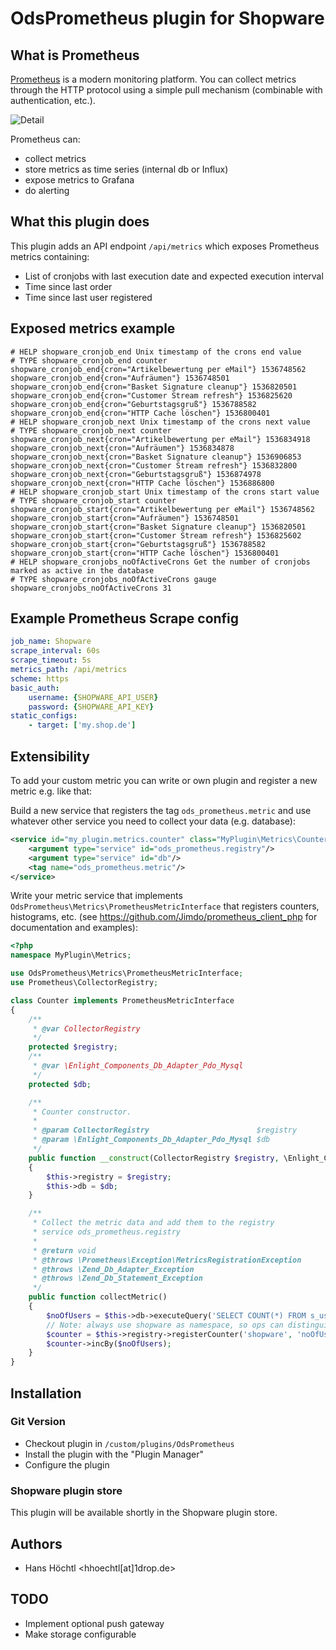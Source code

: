 # OdsPrometheus plugin for Shopware

## What is Prometheus
[Prometheus](https://prometheus.io) is a modern monitoring platform. You can collect metrics through the HTTP protocol using
a simple pull mechanism (combinable with authentication, etc.).

![Detail](https://prometheus.io/assets/architecture.png)

Prometheus can:

* collect metrics
* store metrics as time series (internal db or Influx)
* expose metrics to Grafana
* do alerting

## What this plugin does

This plugin adds an API endpoint `/api/metrics` which exposes Prometheus metrics containing:

* List of cronjobs with last execution date and expected execution interval
* Time since last order
* Time since last user registered

## Exposed metrics example

```text
# HELP shopware_cronjob_end Unix timestamp of the crons end value
# TYPE shopware_cronjob_end counter
shopware_cronjob_end{cron="Artikelbewertung per eMail"} 1536748562
shopware_cronjob_end{cron="Aufräumen"} 1536748501
shopware_cronjob_end{cron="Basket Signature cleanup"} 1536820501
shopware_cronjob_end{cron="Customer Stream refresh"} 1536825620
shopware_cronjob_end{cron="Geburtstagsgruß"} 1536788582
shopware_cronjob_end{cron="HTTP Cache löschen"} 1536800401
# HELP shopware_cronjob_next Unix timestamp of the crons next value
# TYPE shopware_cronjob_next counter
shopware_cronjob_next{cron="Artikelbewertung per eMail"} 1536834918
shopware_cronjob_next{cron="Aufräumen"} 1536834878
shopware_cronjob_next{cron="Basket Signature cleanup"} 1536906853
shopware_cronjob_next{cron="Customer Stream refresh"} 1536832800
shopware_cronjob_next{cron="Geburtstagsgruß"} 1536874978
shopware_cronjob_next{cron="HTTP Cache löschen"} 1536886800
# HELP shopware_cronjob_start Unix timestamp of the crons start value
# TYPE shopware_cronjob_start counter
shopware_cronjob_start{cron="Artikelbewertung per eMail"} 1536748562
shopware_cronjob_start{cron="Aufräumen"} 1536748501
shopware_cronjob_start{cron="Basket Signature cleanup"} 1536820501
shopware_cronjob_start{cron="Customer Stream refresh"} 1536825602
shopware_cronjob_start{cron="Geburtstagsgruß"} 1536788582
shopware_cronjob_start{cron="HTTP Cache löschen"} 1536800401
# HELP shopware_cronjobs_noOfActiveCrons Get the number of cronjobs marked as active in the database
# TYPE shopware_cronjobs_noOfActiveCrons gauge
shopware_cronjobs_noOfActiveCrons 31
```

## Example Prometheus Scrape config

```yaml
job_name: Shopware
scrape_interval: 60s
scrape_timeout: 5s
metrics_path: /api/metrics
scheme: https
basic_auth:
    username: {SHOPWARE_API_USER}
    password: {SHOPWARE_API_KEY}
static_configs:
    - target: ['my.shop.de']
```


## Extensibility

To add your custom metric you can write or own plugin and register a new metric e.g. like that:

Build a new service that registers the tag `ods_prometheus.metric` and use whatever other service you
need to collect your data (e.g. database):

```xml
<service id="my_plugin.metrics.counter" class="MyPlugin\Metrics\Counter">
    <argument type="service" id="ods_prometheus.registry"/>
    <argument type="service" id="db"/>
    <tag name="ods_prometheus.metric"/>
</service>
```

Write your metric service that implements `OdsPrometheus\Metrics\PrometheusMetricInterface` that registers
counters, histograms, etc. (see https://github.com/Jimdo/prometheus_client_php for documentation and examples):

```php
<?php
namespace MyPlugin\Metrics;

use OdsPrometheus\Metrics\PrometheusMetricInterface;
use Prometheus\CollectorRegistry;

class Counter implements PrometheusMetricInterface
{
    /**
     * @var CollectorRegistry
     */
    protected $registry;
    /**
     * @var \Enlight_Components_Db_Adapter_Pdo_Mysql
     */
    protected $db;

    /**
     * Counter constructor.
     *
     * @param CollectorRegistry                        $registry
     * @param \Enlight_Components_Db_Adapter_Pdo_Mysql $db
     */
    public function __construct(CollectorRegistry $registry, \Enlight_Components_Db_Adapter_Pdo_Mysql $db)
    {
        $this->registry = $registry;
        $this->db = $db;
    }

    /**
     * Collect the metric data and add them to the registry
     * service ods_prometheus.registry
     *
     * @return void
     * @throws \Prometheus\Exception\MetricsRegistrationException
     * @throws \Zend_Db_Adapter_Exception
     * @throws \Zend_Db_Statement_Exception
     */
    public function collectMetric()
    {
        $noOfUsers = $this->db->executeQuery('SELECT COUNT(*) FROM s_user')->fetchColumn();
        // Note: always use shopware as namespace, so ops can distinguish the namespace properly
        $counter = $this->registry->registerCounter('shopware', 'noOfUsers', 'Number of users in database');
        $counter->incBy($noOfUsers);
    }
}
```

## Installation

### Git Version
* Checkout plugin in `/custom/plugins/OdsPrometheus`
* Install the plugin with the "Plugin Manager"
* Configure the plugin

### Shopware plugin store

This plugin will be available shortly in the Shopware plugin store.

## Authors

* Hans Höchtl <hhoechtl[at]1drop.de>

## TODO

* Implement optional push gateway
* Make storage configurable
